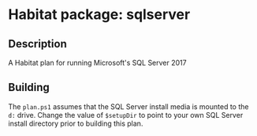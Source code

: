 # Habitat package: sqlserver

## Description

A Habitat plan for running Microsoft's SQL Server 2017

## Building

The `plan.ps1` assumes that the SQL Server install media is mounted to the `d:` drive. Change the value of `$setupDir` to point to your own SQL Server install directory prior to building this plan.

